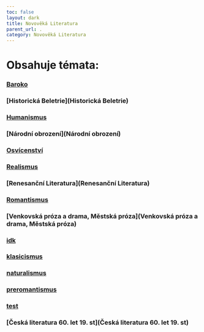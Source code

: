 ```yaml
---
toc: false
layout: dark
title: Novověká Literatura 
parent_url: . 
category: Novověká Literatura 
---
```


# Obsahuje témata: 

### <span class="goldA">[Baroko](Baroko)</span> 

### <span class="goldA">[Historická Beletrie](Historická Beletrie)</span> 

### <span class="goldA">[Humanismus](Humanismus)</span> 

### <span class="goldA">[Národní obrození](Národní obrození)</span> 

### <span class="goldA">[Osvícenství](Osvícenství)</span> 

### <span class="goldA">[Realismus](Realismus)</span> 

### <span class="goldA">[Renesanční Literatura](Renesanční Literatura)</span> 

### <span class="goldA">[Romantismus](Romantismus)</span> 

### <span class="goldA">[Venkovská próza a drama, Městská próza](Venkovská próza a drama, Městská próza)</span> 

### <span class="goldA">[idk](idk)</span> 

### <span class="goldA">[klasicismus](klasicismus)</span> 

### <span class="goldA">[naturalismus](naturalismus)</span> 

### <span class="goldA">[preromantismus](preromantismus)</span> 

### <span class="goldA">[test](test)</span> 

### <span class="goldA">[Česká literatura 60. let 19. st](Česká literatura 60. let 19. st)</span> 
